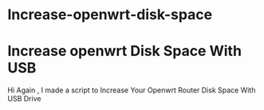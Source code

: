# Increase-openwrt-disk-space

# Increase openwrt Disk Space With USB

Hi Again , I made a script to Increase Your Openwrt Router Disk Space With USB Drive

